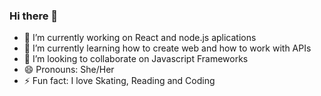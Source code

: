 ### Hi there 👋

<!--
**nasimkhd/nasimkhd** is a ✨ _special_ ✨ repository because its `README.md` (this file) appears on your GitHub profile.

This is Me:

- 🔭 I’m currently working on React and node.js aplications
- 🌱 I’m currently learning how to create web and how to work with APIs
- 👯 I’m looking to collaborate on Javascript Frameworks
- 🤔 I’m looking for help with ...
- 💬 Ask me about ...
- 📫 How to reach me: ...
- 😄 Pronouns: She/Her
- ⚡ Fun fact: I love Skating, Reading and Coding
-->
- 🔭 I’m currently working on React and node.js aplications
- 🌱 I’m currently learning how to create web and how to work with APIs
- 👯 I’m looking to collaborate on Javascript Frameworks
- 😄 Pronouns: She/Her
- ⚡ Fun fact: I love Skating, Reading and Coding
